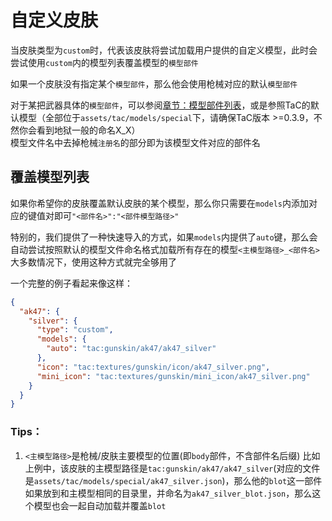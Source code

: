 # 自定义皮肤
当皮肤类型为`custom`时，代表该皮肤将尝试加载用户提供的自定义模型，此时会尝试使用`custom`内的模型列表覆盖模型的`模型部件`

如果一个皮肤没有指定某个`模型部件`，那么他会使用枪械对应的默认`模型部件`

对于某把武器具体的`模型部件`，可以参阅[章节：模型部件列表](./gunskin_guide/model.md)，或是参照TaC的默认模型（全部位于`assets/tac/models/special`下，请确保TaC版本 >=0.3.9，不然你会看到地狱一般的命名X_X）  
模型文件名中去掉枪械`注册名`的部分即为该模型文件对应的部件名

## 覆盖模型列表
如果你希望你的皮肤覆盖默认皮肤的某个模型，那么你只需要在`models`内添加对应的键值对即可`"<部件名>":"<部件模型路径>"`

特别的，我们提供了一种快速导入的方式，如果`models`内提供了`auto`键，那么会自动尝试按照默认的模型文件命名格式加载所有存在的模型`<主模型路径>_<部件名>`  
大多数情况下，使用这种方式就完全够用了  

一个完整的例子看起来像这样：
```json
{
  "ak47": {
    "silver": {
      "type": "custom",
      "models": {
        "auto": "tac:gunskin/ak47/ak47_silver"
      },
      "icon": "tac:textures/gunskin/icon/ak47_silver.png",
      "mini_icon": "tac:textures/gunskin/mini_icon/ak47_silver.png"
    }
  }
}
```

### Tips：
1. `<主模型路径>`是枪械/皮肤主要模型的位置(即`body`部件，不含部件名后缀)
比如上例中，该皮肤的主模型路径是`tac:gunskin/ak47/ak47_silver`(对应的文件是`assets/tac/models/special/ak47_silver.json`)，那么他的`blot`这一部件如果放到和主模型相同的目录里，并命名为`ak47_silver_blot.json`，那么这个模型也会一起自动加载并覆盖`blot`


